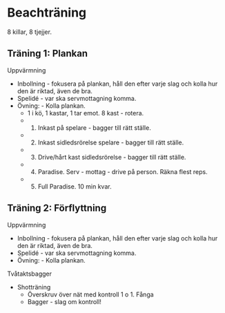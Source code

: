 # Beachträning

8 killar, 8 tjejjer.

## Träning 1: Plankan

Uppvärmning

- Inbollning - fokusera på plankan, håll den efter varje slag och kolla hur den är riktad, även de bra.
- Spelidé - var ska servmottagning komma.
- Övning: - Kolla plankan.
  - 1 i kö, 1 kastar, 1 tar emot. 8 kast - rotera.
  - 1. Inkast på spelare - bagger till rätt ställe.
  - 2. Inkast sidledsrörelse spelare - bagger till rätt ställe.
  - 3. Drive/hårt kast sidledsrörelse - bagger till rätt ställe.
  - 4. Paradise. Serv - mottag - drive på person. Räkna flest reps.
  - 5. Full Paradise. 10 min kvar.

## Träning 2: Förflyttning

Uppvärmning

- Inbollning - fokusera på plankan, håll den efter varje slag och kolla hur den är riktad, även de bra.
- Spelidé - var ska servmottagning komma.
- Övning: - Kolla plankan.

Tvåtaktsbagger

- Shotträning
  - Överskruv över nät med kontroll 1 o 1. Fånga
  - Bagger - slag om kontroll!
